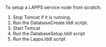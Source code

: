 To setup a LAPPS service node from scratch:

1. Stop Tomcat if it is running.
2. Run the DatabaseCreate.lddl script.
3. Start Tomcat
4. Run the DatabaseSetup.lddl script
5. Run the Lapps.lddl script
